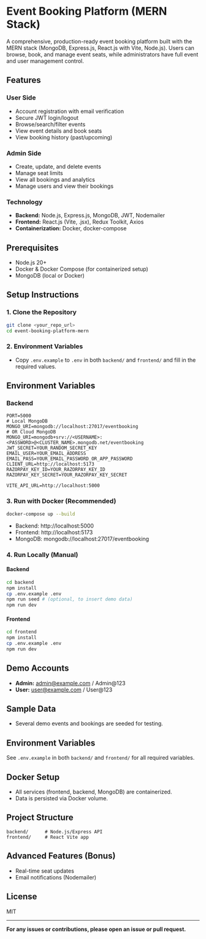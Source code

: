 # Event Booking Platform (MERN Stack)

A comprehensive, production-ready event booking platform built with the MERN stack (MongoDB, Express.js, React.js with Vite, Node.js). Users can browse, book, and manage event seats, while administrators have full event and user management control.

## Features

### User Side
- Account registration with email verification
- Secure JWT login/logout
- Browse/search/filter events
- View event details and book seats
- View booking history (past/upcoming)

### Admin Side
- Create, update, and delete events
- Manage seat limits
- View all bookings and analytics
- Manage users and view their bookings

### Technology
- **Backend:** Node.js, Express.js, MongoDB, JWT, Nodemailer
- **Frontend:** React.js (Vite, .jsx), Redux Toolkit, Axios
- **Containerization:** Docker, docker-compose

## Prerequisites
- Node.js 20+
- Docker & Docker Compose (for containerized setup)
- MongoDB (local or Docker)

## Setup Instructions

### 1. Clone the Repository
```bash
git clone <your_repo_url>
cd event-booking-platform-mern
```

### 2. Environment Variables
- Copy `.env.example` to `.env` in both `backend/` and `frontend/` and fill in the required values.
## Environment Variables

### Backend
```env
PORT=5000
# Local MongoDB
MONGO_URI=mongodb://localhost:27017/eventbooking
# OR Cloud MongoDB
MONGO_URI=mongodb+srv://<USERNAME>:<PASSWORD>@<CLUSTER_NAME>.mongodb.net/eventbooking
JWT_SECRET=YOUR_RANDOM_SECRET_KEY
EMAIL_USER=YOUR_EMAIL_ADDRESS
EMAIL_PASS=YOUR_EMAIL_PASSWORD_OR_APP_PASSWORD
CLIENT_URL=http://localhost:5173
RAZORPAY_KEY_ID=YOUR_RAZORPAY_KEY_ID
RAZORPAY_KEY_SECRET=YOUR_RAZORPAY_KEY_SECRET

VITE_API_URL=http://localhost:5000
```
### 3. Run with Docker (Recommended)
```bash
docker-compose up --build
```
- Backend: http://localhost:5000
- Frontend: http://localhost:5173
- MongoDB: mongodb://localhost:27017/eventbooking

### 4. Run Locally (Manual)
#### Backend
```bash
cd backend
npm install
cp .env.example .env
npm run seed # (optional, to insert demo data)
npm run dev
```
#### Frontend
```bash
cd frontend
npm install
cp .env.example .env
npm run dev
```

## Demo Accounts
- **Admin:** admin@example.com / Admin@123
- **User:** user@example.com / User@123

## Sample Data
- Several demo events and bookings are seeded for testing.

## Environment Variables
See `.env.example` in both `backend/` and `frontend/` for all required variables.

## Docker Setup
- All services (frontend, backend, MongoDB) are containerized.
- Data is persisted via Docker volume.

## Project Structure
```
backend/      # Node.js/Express API
frontend/     # React Vite app
```

## Advanced Features (Bonus)
- Real-time seat updates
- Email notifications (Nodemailer)

## License
MIT

---

**For any issues or contributions, please open an issue or pull request.**
